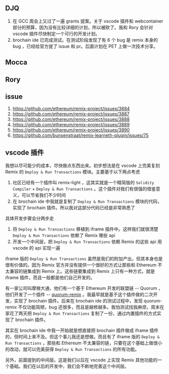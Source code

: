 ## DJQ
1. 在 GCC 周会上又过了一遍 grants 提案。关于 vscode 插件和 webcontainer 部分的预算，因为没有比较详细的计划，所以被砍了。我和 Rory 会针对 vscode 插件尽快制定一个可行的开发计划。
2. brochain ide 已完成测试。在测试阶段发现了有 6 个 bug 是 remix 本身的 bug ，已经给官方提了 issue 和 pr。后面计划在 PET 上做一次技术分享。

## Mocca

## Rory

## issue
1. https://github.com/ethereum/remix-project/issues/3684
2. https://github.com/ethereum/remix-project/issues/3887
3. https://github.com/ethereum/remix-project/issues/3888
4. https://github.com/ethereum/remix-project/issues/3889
5. https://github.com/ethereum/remix-project/issues/3890
6. https://github.com/bunsenstraat/remix-learneth-plugin/issues/75

## vscode 插件
我想以尽可能少的成本，尽快做点东西出来。初步想法是在 vscode 上完美复刻 Remix 的 `Deploy & Run Transactions` 模块。主要基于以下两点考虑
1. 社区已经有一个插件叫 remix-light ，这其实就是一个精简版的 `Solidity Compiler` + `Deploy & Run Transactions` 。这个插件对我们有很强的借鉴意义，可以节省我们不少时间
2. 在 brochain ide 中我就是复制了 `Deploy & Run Transactions` 模块的代码，实现了 brochain 插件。所以我对这部分代码已经是非常熟悉了

具体开发步骤会分两步走
1. 将 `Deploy & Run Transactions` 移植到 iframe 插件中。这样我们就很清楚 `Deploy & Run Transactions` 依赖了 Remix 哪些 api
2. 开发一个中间层，把 `Deploy & Run Transactions` 依赖 Remix 的这些 api 用 vscode 的 api 实现一遍

iframe 版的 `Deploy & Run Transactions` 虽然是我们的附加产出，但其本身也是很有价值的。因为 Remix 官方并没有提供一个很好的方式让那些和 Ethereum 不太兼容的链集成到 Remix 上。这些链要集成到 Remix 上只有一种方式，就是 iframe 插件，而且一般都是他们自己开发的。

有一家公司叫摩根大通，他们有一个基于 Ethereum 开发的联盟链 -- Quorum ，他们开发了一个插件 -- [quorum-remix](https://github.com/ConsenSys/quorum-remix) 。我最早就是基于这个插件做的二次开发，实现了 brochain 插件。后来在 brochain ide 的测试过程中，发现 quorum-remix 不仅功能简陋，bug 还很多，而且是越修越多。我怕测试找我麻烦，周末在家花了两天把 `Deploy & Run Transactions` 复制了一份，通过内置插件的方式实现了 brochain 插件。

其实在 brochain ide 中我一开始就是想直接把 brochain 插件做成 iframe 插件的，但时间上来不及。但这个事儿我还是想做。而且有了 iframe 版的 `Deploy & Run Transactions` ，那些和 Ethereum 不太兼容的链，只要在这个基础上做很小的改动，就可以完美获得 `Deploy & Run Transactions` 的所有功能。

另外，前面提到的中间层。这是我们以后在 vscode 上实现 Remix 其他功能的一个基础。我们在以后的开发中，我们会不断地完善这个中间层。

